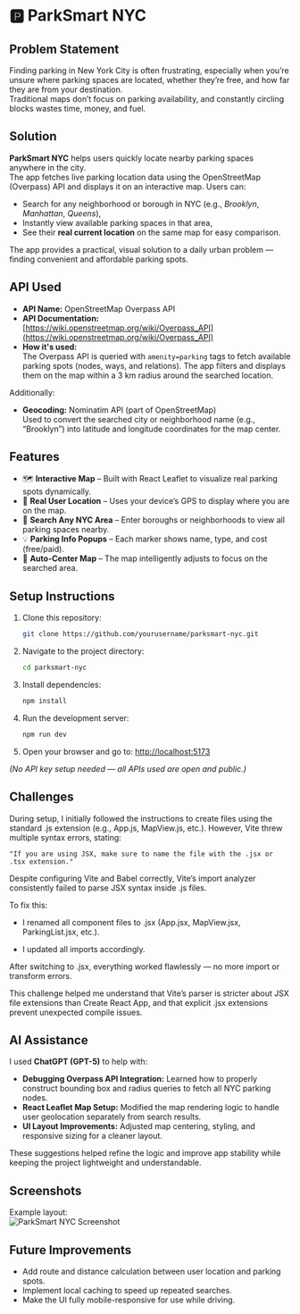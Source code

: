 # 🅿️ ParkSmart NYC

## Problem Statement
Finding parking in New York City is often frustrating, especially when you’re unsure where parking spaces are located, whether they’re free, and how far they are from your destination.  
Traditional maps don’t focus on parking availability, and constantly circling blocks wastes time, money, and fuel.  

## Solution
**ParkSmart NYC** helps users quickly locate nearby parking spaces anywhere in the city.  
The app fetches live parking location data using the OpenStreetMap (Overpass) API and displays it on an interactive map. Users can:
- Search for any neighborhood or borough in NYC (e.g., *Brooklyn*, *Manhattan*, *Queens*),
- Instantly view available parking spaces in that area,
- See their **real current location** on the same map for easy comparison.

The app provides a practical, visual solution to a daily urban problem — finding convenient and affordable parking spots.

## API Used
- **API Name:** OpenStreetMap Overpass API  
- **API Documentation:** [https://wiki.openstreetmap.org/wiki/Overpass_API](https://wiki.openstreetmap.org/wiki/Overpass_API)  
- **How it's used:**  
  The Overpass API is queried with `amenity=parking` tags to fetch available parking spots (nodes, ways, and relations). The app filters and displays them on the map within a 3 km radius around the searched location.  

Additionally:
- **Geocoding:** Nominatim API (part of OpenStreetMap)  
  Used to convert the searched city or neighborhood name (e.g., “Brooklyn”) into latitude and longitude coordinates for the map center.

## Features
- 🗺️ **Interactive Map** – Built with React Leaflet to visualize real parking spots dynamically.  
- 📍 **Real User Location** – Uses your device’s GPS to display where you are on the map.  
- 🔎 **Search Any NYC Area** – Enter boroughs or neighborhoods to view all parking spaces nearby.  
- 💡 **Parking Info Popups** – Each marker shows name, type, and cost (free/paid).  
- 🧭 **Auto-Center Map** – The map intelligently adjusts to focus on the searched area.

## Setup Instructions
1. Clone this repository:
   ```bash
   git clone https://github.com/yourusername/parksmart-nyc.git
   ```
2. Navigate to the project directory:
   ```bash
   cd parksmart-nyc
   ```
3. Install dependencies:
   ```bash
   npm install
   ```
4. Run the development server:
   ```bash
   npm run dev
   ```
5. Open your browser and go to:
   [http://localhost:5173](http://localhost:5173)

*(No API key setup needed — all APIs used are open and public.)*


## Challenges

During setup, I initially followed the instructions to create files using the standard .js extension (e.g., App.js, MapView.js, etc.).
However, Vite threw multiple syntax errors, stating:

```"If you are using JSX, make sure to name the file with the .jsx or .tsx extension."```

Despite configuring Vite and Babel correctly, Vite’s import analyzer consistently failed to parse JSX syntax inside .js files.

To fix this:

- I renamed all component files to .jsx (App.jsx, MapView.jsx, ParkingList.jsx, etc.).

- I updated all imports accordingly.

After switching to .jsx, everything worked flawlessly — no more import or transform errors.

This challenge helped me understand that Vite’s parser is stricter about JSX file extensions than Create React App, and that explicit .jsx extensions prevent unexpected compile issues.

## AI Assistance
I used **ChatGPT (GPT-5)** to help with:
- **Debugging Overpass API Integration:** Learned how to properly construct bounding box and radius queries to fetch all NYC parking nodes.  
- **React Leaflet Map Setup:** Modified the map rendering logic to handle user geolocation separately from search results.  
- **UI Layout Improvements:** Adjusted map centering, styling, and responsive sizing for a cleaner layout.  

These suggestions helped refine the logic and improve app stability while keeping the project lightweight and understandable.

## Screenshots


Example layout:  
![ParkSmart NYC Screenshot](./screenshot.png)

## Future Improvements
- Add route and distance calculation between user location and parking spots.    
- Implement local caching to speed up repeated searches.  
- Make the UI fully mobile-responsive for use while driving.  
